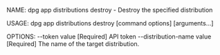 NAME:
   dpg app distributions destroy - Destroy the specified distribution

USAGE:
   dpg app distributions destroy [command options] [arguments...]

OPTIONS:
   --token value              [Required] API token
   --distribution-name value  [Required] The name of the target distribution.
   
